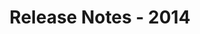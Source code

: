 ﻿---
title: Release Notes - 2014
second_title: Aspose.Words for .NET
articleTitle: Release Notes - 2014
linktitle: Release Notes - 2014
description: "Aspose.Words for .NET Release Notes - 2014 – learn about the latest updates and fixes."
type: docs
weight: 70
url: /net/release-notes-2014/
---


